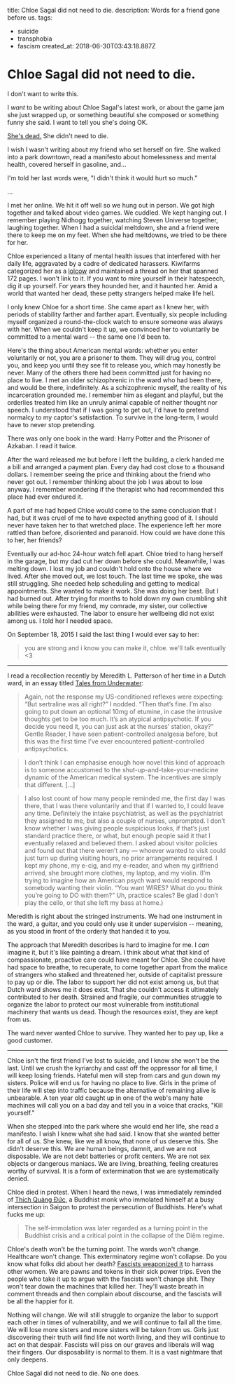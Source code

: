 title: Chloe Sagal did not need to die.
description: Words for a friend gone before us.
tags:
- suicide
- transphobia
- fascism
created_at: 2018-06-30T03:43:18.887Z

# Chloe Sagal did not need to die.

I don't want to write this.

I *want* to be writing about Chloe Sagal's latest work, or about the game jam she just wrapped up, or something beautiful she composed or something funny she said. I want to tell you she's doing OK.

[She's dead.](https://www.oregonlive.com/portland/index.ssf/2018/06/woman_who_set_self_on_fire_in.html) She didn't need to die.

I wish I wasn't writing about my friend who set herself on fire. She walked into a park downtown, read a manifesto about homelessness and mental health, covered herself in gasoline, and...

I'm told her last words were, "I didn't think it would hurt so much."

...

I met her online. We hit it off well so we hung out in person. We got high together and talked about video games. We cuddled. We kept hanging out. I remember playing Nidhogg together, watching Steven Universe together, laughing together. When I had a suicidal meltdown, she and a friend were there to keep me on my feet. When she had meltdowns, we tried to be there for her.

Chloe experienced a litany of mental health issues that interfered with her daily life, aggravated by a cadre of dedicated harassers. Kiwifarms categorized her as a [lolcow](http://knowyourmeme.com/memes/lolcow) and maintained a thread on her that spanned 172 pages. I won't link to it. If you want to mire yourself in their hatespeech, dig it up yourself. For years they hounded her, and it haunted her. Amid a world that wanted her dead, these petty strangers helped make life hell.

I only knew Chloe for a short time. She came apart as I knew her, with periods of stability farther and farther apart. Eventually, six people including myself organized a round-the-clock watch to ensure someone was always with her. When we couldn't keep it up, we convinced her to voluntarily be committed to a mental ward -- the same one I'd been to.

Here's the thing about American mental wards: whether you enter voluntarily or not, you are a prisoner to them. They will drug you, control you, and keep you until they see fit to release you, which may honestly be never. Many of the others there had been committed just for having no place to live. I met an older schizophrenic in the ward who had been there, and would be there, indefinitely. As a schizophrenic myself, the reality of his incarceration grounded me. I remember him as elegant and playful, but the orderlies treated him like an unruly animal capable of neither thought nor speech. I understood that if I was going to get out, I'd have to pretend normalcy to my captor's satisfaction. To survive in the long-term, I would have to never stop pretending.

There was only one book in the ward: Harry Potter and the Prisoner of Azkaban. I read it twice.

After the ward released me but before I left the building, a clerk handed me a bill and arranged a payment plan. Every day had cost close to a thousand dollars. I remember seeing the price and thinking about the friend who never got out. I remember thinking about the job I was about to lose anyway. I remember wondering if the therapist who had recommended this place had ever endured it.

A part of me had hoped Chloe would come to the same conclusion that I had, but it was cruel of me to have expected anything good of it. I should never have taken her to that wretched place. The experience left her more rattled than before, disoriented and paranoid. How could we have done this to her, her friends?

Eventually our ad-hoc 24-hour watch fell apart. Chloe tried to hang herself in the garage, but my dad cut her down before she could. Meanwhile, I was melting down. I lost my job and couldn't hold onto the house where we lived. After she moved out, we lost touch. The last time we spoke, she was still struggling. She needed help scheduling and getting to medical appointments. She wanted to make it work. She was doing her best. But I had burned out. After trying for months to hold down my own crumbling shit while being there for my friend, my comrade, my sister, our collective abilities were exhausted. The labor to ensure her wellbeing did not exist among us. I told her I needed space.

On September 18, 2015 I said the last thing I would ever say to her:

> you are strong and i know you can make it, chloe. we'll talk eventually &lt;3

-----

I read a recollection recently by Meredith L. Patterson of her time in a Dutch ward, in an essay titled [Tales from Underwater](https://status451.com/2018/06/18/tales-from-underwater/):

> Again, not the response my US-conditioned reflexes were expecting: “But sertraline was all right?” I nodded. “Then that’s fine. I’m also going to put down an optional 10mg of etumine, in case the intrusive thoughts get to be too much. It’s an atypical antipsychotic. If you decide you need it, you can just ask at the nurses’ station, okay?” Gentle Reader, I have seen patient-controlled analgesia before, but this was the first time I’ve ever encountered patient-controlled antipsychotics.

> I don’t think I can emphasise enough how novel this kind of approach is to someone accustomed to the shut-up-and-take-your-medicine dynamic of the American medical system. The incentives are simply that different. [...]

> I also lost count of how many people reminded me, the first day I was there, that I was there voluntarily and that if I wanted to, I could leave any time. Definitely the intake psychiatrist, as well as the psychiatrist they assigned to me, but also a couple of nurses, unprompted. I don’t know whether I was giving people suspicious looks, if that’s just standard practice there, or what, but enough people said it that I eventually relaxed and believed them. I asked about visitor policies and found out that there weren’t any — whoever wanted to visit could just turn up during visiting hours, no prior arrangements required. I kept my phone, my e-cig, and my e-reader, and when my girlfriend arrived, she brought more clothes, my laptop, and my violin. (I’m trying to imagine how an American psych ward would respond to somebody wanting their violin. “You want WIRES? What do you think you’re going to DO with them?” Uh, practice scales? Be glad I don’t play the cello, or that she left my bass at home.)

Meredith is right about the stringed instruments. We had one instrument in the ward, a guitar, and you could only use it under supervision -- meaning, as you stood in front of the orderly that handed it to you.

The approach that Meredith describes is hard to imagine for me. I *can* imagine it, but it's like painting a dream. I think about what that kind of compassionate, proactive care could have meant for Chloe. She could have had space to breathe, to recuperate, to come together apart from the malice of strangers who stalked and threatened her, outside of capitalist pressure to pay up or die. The labor to support her did not exist among us, but that Dutch ward shows me it does exist. That she couldn't access it ultimately contributed to her death. Strained and fragile, our communities struggle to organize the labor to protect our most vulnerable from institutional machinery that wants us dead. Though the resources exist, they are kept from us.

The ward never wanted Chloe to survive. They wanted her to pay up, like a good customer.

-----

Chloe isn't the first friend I've lost to suicide, and I know she won't be the last. Until we crush the kyriarchy and cast off the oppressor for all time, I will keep losing friends. Hateful men will step from cars and gun down my sisters. Police will end us for having no place to live. Girls in the prime of their life will step into traffic because the alternative of remaining alive is unbearable. A ten year old caught up in one of the web's many hate machines will call you on a bad day and tell you in a voice that cracks, "Kill yourself."

When she stepped into the park where she would end her life, she read a manifesto. I wish I knew what she had said. I know that she wanted better for all of us. She knew, like we all know, that none of us deserve this. She didn't deserve this. We are human beings, damnit, and we are not disposable. We are not debt batteries or profit centers. We are not sex objects or dangerous maniacs. We are living, breathing, feeling creatures worthy of survival. It is a form of extermination that we are systematically denied.

Chloe died in protest. When I heard the news, I was immediately reminded of [Thích Quảng Đức](https://en.wikipedia.org/wiki/Th%C3%ADch_Qu%E1%BA%A3ng_%C4%90%E1%BB%A9c), a Buddhist monk who immolated himself at a busy intersection in Saigon to protest the persecution of Buddhists. Here's what fucks me up:

> The self-immolation was later regarded as a turning point in the Buddhist crisis and a critical point in the collapse of the Diệm regime.

Chloe's death won't be the turning point. The wards won't change. Healthcare won't change. This exterminatory regime won't collapse. Do you know what folks did about her death? [Fascists weaponized it](https://twitter.com/stillgray/status/1010233351574155264) to harrass other women. We are pawns and tokens in their sick power trips. Even the people who take it up to argue with the fascists won't change shit. They won't tear down the machines that killed her. They'll waste breath in comment threads and then complain about discourse, and the fascists will be all the happier for it.

Nothing will change. We will still struggle to organize the labor to support each other in times of vulnerability, and we will continue to fail all the time. We will lose more sisters and more sisters will be taken from us. Girls just discovering their truth will find life not worth living, and they will continue to act on that despair. Fascists will piss on our graves and liberals will wag their fingers. Our disposability is normal to them. It is a vast nightmare that only deepens.

Chloe Sagal did not need to die. No one does.
